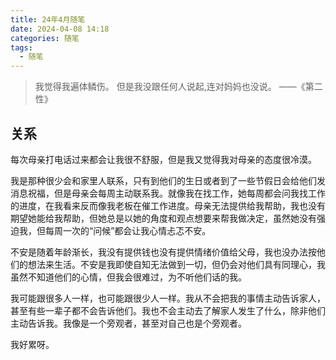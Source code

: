 ```yaml
---
title: 24年4月随笔
date: 2024-04-08 14:18
categories: 随笔
tags: 
  - 随笔
---
```


> 我觉得我遍体鳞伤。
> 但是我没跟任何人说起,连对妈妈也没说。
> ——《第二性》

## 关系

每次母亲打电话过来都会让我很不舒服，但是我又觉得我对母亲的态度很冷漠。

我是那种很少会和家里人联系，只有到他们的生日或者到了一些节假日会给他们发消息祝福，但是母亲会每周主动联系我。就像我在找工作，她每周都会问我找工作的进度，在我看来反而像我老板在催工作进度。母亲无法提供给我帮助，我也没有期望她能给我帮助，但她总是以她的角度和观点想要来帮我做决定，虽然她没有强迫我，但每周一次的“问候”都会让我心情忐忑不安。

不安是随着年龄渐长，我没有提供钱也没有提供情绪价值给父母，我也没办法按他们的想法来生活。不安是我即使自知无法做到一切，但仍会对他们具有同理心，我虽然不知道他们的心情，但我会很难过，为不听他们话的我。

我可能跟很多人一样，也可能跟很少人一样。我从不会把我的事情主动告诉家人，甚至有些一辈子都不会告诉他们。我也不会主动去了解家人发生了什么，除非他们主动告诉我。我像是一个旁观者，甚至对自己也是个旁观者。

我好累呀。





